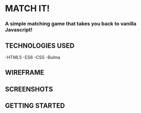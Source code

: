 # MATCH IT!

### A simple matching game that takes you back to vanilla Javascript!  

## TECHNOLOGIES USED

-HTML5
-ES6
-CSS
-Bulma 

## WIREFRAME

## SCREENSHOTS


## GETTING STARTED





